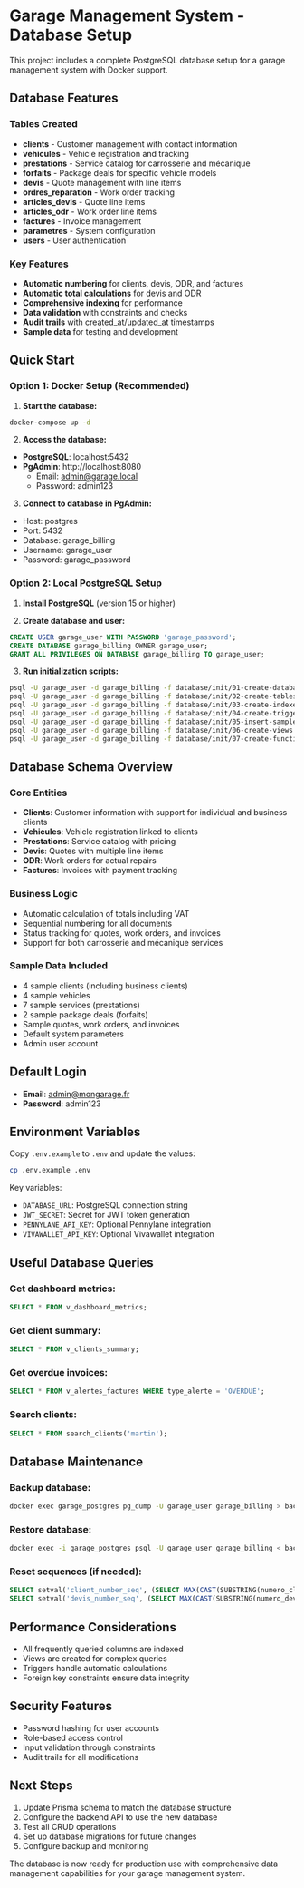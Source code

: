 # Garage Management System - Database Setup

This project includes a complete PostgreSQL database setup for a garage management system with Docker support.

## Database Features

### Tables Created
- **clients** - Customer management with contact information
- **vehicules** - Vehicle registration and tracking
- **prestations** - Service catalog for carrosserie and mécanique
- **forfaits** - Package deals for specific vehicle models
- **devis** - Quote management with line items
- **ordres_reparation** - Work order tracking
- **articles_devis** - Quote line items
- **articles_odr** - Work order line items
- **factures** - Invoice management
- **parametres** - System configuration
- **users** - User authentication

### Key Features
- **Automatic numbering** for clients, devis, ODR, and factures
- **Automatic total calculations** for devis and ODR
- **Comprehensive indexing** for performance
- **Data validation** with constraints and checks
- **Audit trails** with created_at/updated_at timestamps
- **Sample data** for testing and development

## Quick Start

### Option 1: Docker Setup (Recommended)

1. **Start the database:**
```bash
docker-compose up -d
```

2. **Access the database:**
- **PostgreSQL**: localhost:5432
- **PgAdmin**: http://localhost:8080
  - Email: admin@garage.local
  - Password: admin123

3. **Connect to database in PgAdmin:**
- Host: postgres
- Port: 5432
- Database: garage_billing
- Username: garage_user
- Password: garage_password

### Option 2: Local PostgreSQL Setup

1. **Install PostgreSQL** (version 15 or higher)

2. **Create database and user:**
```sql
CREATE USER garage_user WITH PASSWORD 'garage_password';
CREATE DATABASE garage_billing OWNER garage_user;
GRANT ALL PRIVILEGES ON DATABASE garage_billing TO garage_user;
```

3. **Run initialization scripts:**
```bash
psql -U garage_user -d garage_billing -f database/init/01-create-database.sql
psql -U garage_user -d garage_billing -f database/init/02-create-tables.sql
psql -U garage_user -d garage_billing -f database/init/03-create-indexes.sql
psql -U garage_user -d garage_billing -f database/init/04-create-triggers.sql
psql -U garage_user -d garage_billing -f database/init/05-insert-sample-data.sql
psql -U garage_user -d garage_billing -f database/init/06-create-views.sql
psql -U garage_user -d garage_billing -f database/init/07-create-functions.sql
```

## Database Schema Overview

### Core Entities
- **Clients**: Customer information with support for individual and business clients
- **Vehicules**: Vehicle registration linked to clients
- **Prestations**: Service catalog with pricing
- **Devis**: Quotes with multiple line items
- **ODR**: Work orders for actual repairs
- **Factures**: Invoices with payment tracking

### Business Logic
- Automatic calculation of totals including VAT
- Sequential numbering for all documents
- Status tracking for quotes, work orders, and invoices
- Support for both carrosserie and mécanique services

### Sample Data Included
- 4 sample clients (including business clients)
- 4 sample vehicles
- 7 sample services (prestations)
- 2 sample package deals (forfaits)
- Sample quotes, work orders, and invoices
- Default system parameters
- Admin user account

## Default Login
- **Email**: admin@mongarage.fr
- **Password**: admin123

## Environment Variables

Copy `.env.example` to `.env` and update the values:

```bash
cp .env.example .env
```

Key variables:
- `DATABASE_URL`: PostgreSQL connection string
- `JWT_SECRET`: Secret for JWT token generation
- `PENNYLANE_API_KEY`: Optional Pennylane integration
- `VIVAWALLET_API_KEY`: Optional Vivawallet integration

## Useful Database Queries

### Get dashboard metrics:
```sql
SELECT * FROM v_dashboard_metrics;
```

### Get client summary:
```sql
SELECT * FROM v_clients_summary;
```

### Get overdue invoices:
```sql
SELECT * FROM v_alertes_factures WHERE type_alerte = 'OVERDUE';
```

### Search clients:
```sql
SELECT * FROM search_clients('martin');
```

## Database Maintenance

### Backup database:
```bash
docker exec garage_postgres pg_dump -U garage_user garage_billing > backup.sql
```

### Restore database:
```bash
docker exec -i garage_postgres psql -U garage_user garage_billing < backup.sql
```

### Reset sequences (if needed):
```sql
SELECT setval('client_number_seq', (SELECT MAX(CAST(SUBSTRING(numero_client FROM 5) AS INTEGER)) FROM clients));
SELECT setval('devis_number_seq', (SELECT MAX(CAST(SUBSTRING(numero_devis FROM 10) AS INTEGER)) FROM devis));
```

## Performance Considerations

- All frequently queried columns are indexed
- Views are created for complex queries
- Triggers handle automatic calculations
- Foreign key constraints ensure data integrity

## Security Features

- Password hashing for user accounts
- Role-based access control
- Input validation through constraints
- Audit trails for all modifications

## Next Steps

1. Update Prisma schema to match the database structure
2. Configure the backend API to use the new database
3. Test all CRUD operations
4. Set up database migrations for future changes
5. Configure backup and monitoring

The database is now ready for production use with comprehensive data management capabilities for your garage management system.